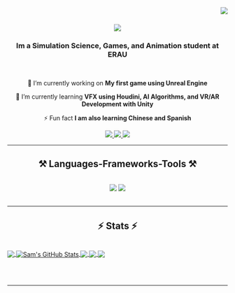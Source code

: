 <img align="right" src="https://visitor-badge.laobi.icu/badge?page_id=SamEBaker.SamEBaker" />

<h1 align="center">
    <img src="https://readme-typing-svg.herokuapp.com/?font=Righteous&size=35&color=E63D83&center=true&vCenter=true&width=500&height=70&duration=4000&lines=Hi+There!+👋;+I'm+Sam+Esparza-Baker!;" />
</h1>

<h3 align="center">Im a Simulation Science, Games, and Animation student at ERAU</h3>

<br/>

<div align="center">
 
 🔭 I’m currently working on **My first game using Unreal Engine**
 
 🌱 I’m currently learning **VFX using Houdini, AI Algorithms, and VR/AR Development with Unity**

<!--💬 Ask me about **... or anything [here](https://github.com/SamEBaker/SamEBaker/issues)**-->

⚡ Fun fact **I am also learning Chinese and Spanish**

 </div>
 
<div align="center"> 
  <a href="mailto:samanthaesparzabaker@gmail.com">
    <img src="https://img.shields.io/badge/Gmail-333333?style=for-the-badge&logo=gmail&logoColor=red" />
  </a>
  <a href="https://www.linkedin.com/in/samantha-esparza-baker-b1902b260/?utm_source=share&utm_campaign=share_via&utm_content=profile&utm_medium=ios_app" target="_blank">
    <img src="https://img.shields.io/badge/LinkedIn-0077B5?style=for-the-badge&logo=linkedin&logoColor=white" target="_blank" />
  </a>
  <a href="https://samanthaesparzabaker.carrd.co/" target="_blank">
     <img src="https://img.shields.io/badge/Portfolio-FF5722?style=for-the-badge&logo=todoist&logoColor=white" target="_blank" /> 
  </a>
</div>

 <hr/>
 
<h2 align="center">⚒️ Languages-Frameworks-Tools ⚒️</h2>
<br/>
<div align="center">
    <img src="https://skillicons.dev/icons?i=unity,github,ps,pr" />
    <img src="https://skillicons.dev/icons?i=py,c,cpp,cs,visualstudio" /><br>
</div>

<br/>

<hr/>

<h2 align="center">⚡ Stats ⚡</h2>
<br>
<a href="https://github.com/SamEBaker/SamEBaker">
  <img align="center" src="https://github-readme-stats.vercel.app/api/top-langs/?username=SamEBaker&hide=java,html,tex&theme=radical&langs_count=3" />
</a>
<a href="https://github.com/SamEBaker/SamEBaker">
  <img align="center" src="https://github-readme-stats.vercel.app/api?username=SamEBaker&show_icons=true&line_height=27&include_all_commits=true&theme=radical" alt="Sam's GitHub Stats" />
</a>

<a href="https://github.com/SamEBaker/TimeWound">
  <img align="center" src="https://github-readme-stats.vercel.app/api/pin/?username=SamEBaker&repo=TimeWound&theme=radical" />
</a>

<a href="https://github.com/SamEBaker/SOLID_SELECTION_MORE">
  <img align="center" src="https://github-readme-stats.vercel.app/api/pin/?username=SamEBaker&repo=SOLID_SELECTION_MORE&theme=radical" />
</a>

<a href="https://github.com/SamEBaker/PETdaDUCK">
  <img align="center" src="https://github-readme-stats.vercel.app/api/pin/?username=SamEBaker&repo=PETdaDUCK&theme=radical" />
</a>    

</div>

<br/><br/>

<hr/>

<br/>
